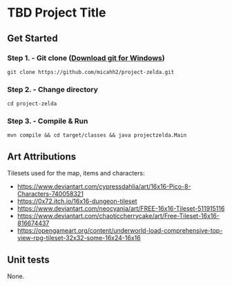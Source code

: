 # TBD Project Title

## Get Started

### Step 1. - Git clone ([Download git for Windows](https://git-scm.com/downloads))

    git clone https://github.com/micahh2/project-zelda.git

### Step 2. - Change directory

    cd project-zelda

### Step 3. - Compile & Run

    mvn compile && cd target/classes && java projectzelda.Main

## Art Attributions

Tilesets used for the map, items and characters:

- https://www.deviantart.com/cypressdahlia/art/16x16-Pico-8-Characters-740058321
- https://0x72.itch.io/16x16-dungeon-tileset
- https://www.deviantart.com/neocyania/art/FREE-16x16-Tileset-511915116
- https://www.deviantart.com/chaoticcherrycake/art/Free-Tileset-16x16-816674437
- https://opengameart.org/content/underworld-load-comprehensive-top-view-rpg-tileset-32x32-some-16x24-16x16


## Unit tests

None.
